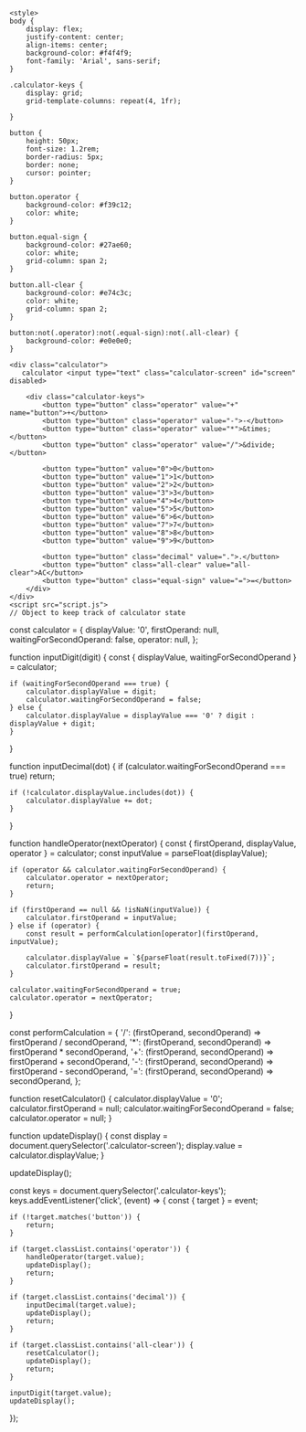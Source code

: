 <!DOCTYPE html>
<html lang="en">
<head>
    <meta charset="UTF-8">
    <meta name="viewport" content="width=device-width, initial-scale=1.0">
    <title>calculator</title>
   
   
    <style>
    body {
        display: flex;
        justify-content: center;
        align-items: center;
        background-color: #f4f4f9;
        font-family: 'Arial', sans-serif;
    }
    
    .calculator-keys {
        display: grid;
        grid-template-columns: repeat(4, 1fr);
        
    }
    
    button {
        height: 50px;
        font-size: 1.2rem;
        border-radius: 5px;
        border: none;
        cursor: pointer;
    }
    
    button.operator {
        background-color: #f39c12;
        color: white;
    }
    
    button.equal-sign {
        background-color: #27ae60;
        color: white;
        grid-column: span 2;
    }
    
    button.all-clear {
        background-color: #e74c3c;
        color: white;
        grid-column: span 2;
    }
    
    button:not(.operator):not(.equal-sign):not(.all-clear) {
        background-color: #e0e0e0;
    }
</style>
</head>
<body>
</body>
</html>
<body>

    <div class="calculator">
       calculator <input type="text" class="calculator-screen" id="screen" disabled>
       
        <div class="calculator-keys">
            <button type="button" class="operator" value="+" name="button">+</button>
            <button type="button" class="operator" value="-">-</button>
            <button type="button" class="operator" value="*">&times;</button>
            <button type="button" class="operator" value="/">&divide;</button>

            <button type="button" value="0">0</button>
            <button type="button" value="1">1</button>
            <button type="button" value="2">2</button>
            <button type="button" value="3">3</button>
            <button type="button" value="4">4</button>
            <button type="button" value="5">5</button>
            <button type="button" value="6">6</button>
            <button type="button" value="7">7</button>
            <button type="button" value="8">8</button>
            <button type="button" value="9">9</button>

            <button type="button" class="decimal" value=".">.</button>
            <button type="button" class="all-clear" value="all-clear">AC</button>
            <button type="button" class="equal-sign" value="=">=</button>
        </div>
    </div>
    <script src="script.js">
    // Object to keep track of calculator state
const calculator = {
    displayValue: '0',
    firstOperand: null,
    waitingForSecondOperand: false,
    operator: null,
};

function inputDigit(digit) {
    const { displayValue, waitingForSecondOperand } = calculator;

    if (waitingForSecondOperand === true) {
        calculator.displayValue = digit;
        calculator.waitingForSecondOperand = false;
    } else {
        calculator.displayValue = displayValue === '0' ? digit : displayValue + digit;
    }
}

function inputDecimal(dot) {
    if (calculator.waitingForSecondOperand === true) return;

    if (!calculator.displayValue.includes(dot)) {
        calculator.displayValue += dot;
    }
}

function handleOperator(nextOperator) {
    const { firstOperand, displayValue, operator } = calculator;
    const inputValue = parseFloat(displayValue);

    if (operator && calculator.waitingForSecondOperand) {
        calculator.operator = nextOperator;
        return;
    }

    if (firstOperand == null && !isNaN(inputValue)) {
        calculator.firstOperand = inputValue;
    } else if (operator) {
        const result = performCalculation[operator](firstOperand, inputValue);

        calculator.displayValue = `${parseFloat(result.toFixed(7))}`;
        calculator.firstOperand = result;
    }

    calculator.waitingForSecondOperand = true;
    calculator.operator = nextOperator;
}

const performCalculation = {
    '/': (firstOperand, secondOperand) => firstOperand / secondOperand,
    '*': (firstOperand, secondOperand) => firstOperand * secondOperand,
    '+': (firstOperand, secondOperand) => firstOperand + secondOperand,
    '-': (firstOperand, secondOperand) => firstOperand - secondOperand,
    '=': (firstOperand, secondOperand) => secondOperand,
};

function resetCalculator() {
    calculator.displayValue = '0';
    calculator.firstOperand = null;
    calculator.waitingForSecondOperand = false;
    calculator.operator = null;
}

function updateDisplay() {
    const display = document.querySelector('.calculator-screen');
    display.value = calculator.displayValue;
}

updateDisplay();

const keys = document.querySelector('.calculator-keys');
keys.addEventListener('click', (event) => {
    const { target } = event;

    if (!target.matches('button')) {
        return;
    }

    if (target.classList.contains('operator')) {
        handleOperator(target.value);
        updateDisplay();
        return;
    }

    if (target.classList.contains('decimal')) {
        inputDecimal(target.value);
        updateDisplay();
        return;
    }

    if (target.classList.contains('all-clear')) {
        resetCalculator();
        updateDisplay();
        return;
    }

    inputDigit(target.value);
    updateDisplay();

});

</script>
</body>

</html>

